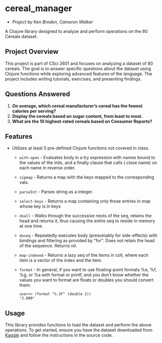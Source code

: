 # cereal_manager

- *Project by Ken Broden, Cameron Walker*

A Clojure library designed to analyze and perform operations on the 80 Cereals dataset.

## Project Overview

This project is part of CSci 2601 and focuses on analyzing a dataset of 80 cereals. The goal is to answer specific questions about the dataset using Clojure functions while exploring advanced features of the language. The project includes writing tutorials, exercises, and presenting findings.

## Questions Answered

1. **On average, which cereal manufacturer’s cereal has the fewest calories per serving?**
2. **Display the cereals based on sugar content, from least to most.**
3. **What are the 10 highest-rated cereals based on Consumer Reports?**

## Features

- Utilizes at least 5 pre-defined Clojure functions not covered in class.
  - `with-open` - Evaluates body in a try expression with names bound to the values of the inits, and a finally clause that calls (.close name) on each name in reverse order.
  - `zipmap` - Returns a map with the keys mapped to the corresponding vals.
  - `parseInt` - Parses string as a integer.
  - `select-keys` - Returns a map containing only those entries in map whose key is in keys
  - `doall` - Walks through the successive nexts of the seq, retains the head and returns it, thus causing the entire seq to reside in memory at one time.
  - `doseq` - Repeatedly executes body (presumably for side-effects) with bindings and filtering as provided by "for".  Does not retain the head of the sequence. Returns nil.
  - `map-indexed` - Returns a lazy seq of the items in coll, where each item is a vector of the index and the item.
  - `format` - In general, if you want to use floating-point formats %e, %f, %g, or %a with format or printf, and you don't know whether the values you want to format are floats or doubles you should convert them:

    ```console
    user=> (format "%.3f" (double 2))
    "2.000"
    ```

## Usage

This library provides functions to load the dataset and perform the above operations. To get started, ensure you have the dataset downloaded from [Kaggle](https://www.kaggle.com/datasets/crawford/80-cereals?resource=download) and follow the instructions in the source code.
